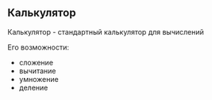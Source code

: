 ## Калькулятор
Калькулятор - стандартный калькулятор для вычислений

Его возможности:
- сложение
- вычитание
- умножение
- деление
